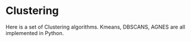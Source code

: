 # Clustering
Here is a set of Clustering algorithms. Kmeans, DBSCANS, AGNES are all implemented in Python.
